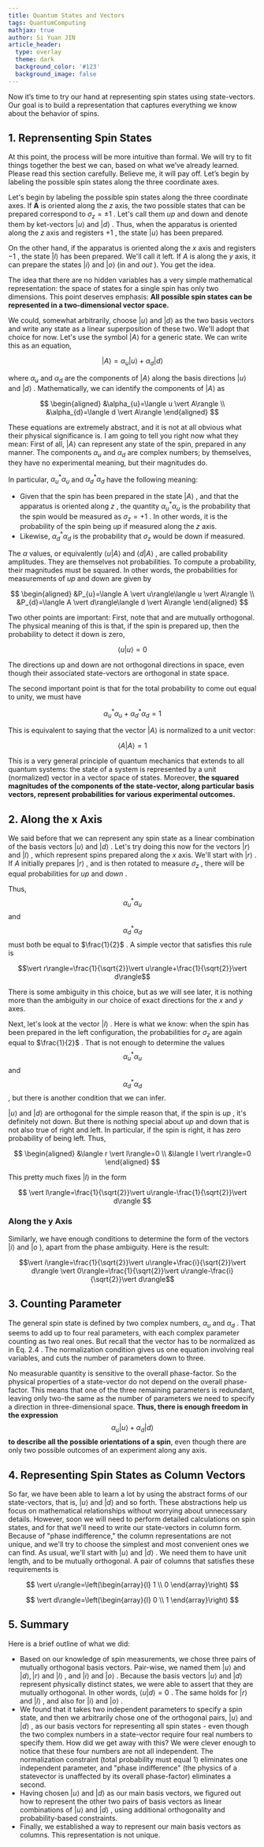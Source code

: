 ```yaml
---
title: Quantum States and Vectors
tags: QuantumComputing
mathjax: true
author: Si Yuan JIN
article_header:
  type: overlay
  theme: dark
  background_color: '#123'
  background_image: false
---
```

Now it’s time to try our hand at representing spin states using state-vectors. Our goal is to build a representation that captures everything we know about the behavior of spins. 

## 1. Reprensenting Spin States
At this point, the process will be more intuitive than formal. We will try to fit things together the best we can, based on what we’ve already learned. Please read this section carefully. Believe me, it will pay off. Let’s begin by labeling the possible spin states along the three coordinate axes.


Let's begin by labeling the possible spin states along the three coordinate axes. If $\boldsymbol{A}$ is oriented along the $z$ axis, the two possible states that can be prepared correspond to $\sigma_{z}=\pm 1$ . Let's call them $u p$ and down and denote them by ket-vectors $\vert u\rangle$ and $\vert d\rangle$ . Thus, when the apparatus is oriented along the $z$ axis and registers $+1$ , the state $\vert u\rangle$ has been prepared.

On the other hand, if the apparatus is oriented along the $x$ axis and registers $-1$ , the state $\vert l\rangle$ has been prepared. We'll call it left. If $A$ is along the $y$ axis, it can prepare the states $\vert i\rangle$ and $\vert o\rangle$ (in and $o u t$ ). You get the idea.

The idea that there are no hidden variables has a very simple mathematical representation: the space of states for a single spin has only two dimensions. This point deserves emphasis:
**All possible spin states can be represented in a two-dimensional vector space.**

We could, somewhat arbitrarily, choose $\vert u\rangle$ and $\vert d\rangle$ as the two basis vectors and write any state as a linear superposition of these two. We'll adopt that choice for now. Let's use the symbol $\vert A\rangle$ for a generic state. We can write this as an equation,

$$
\vert A\rangle=\alpha_{u}\vert u\rangle+\alpha_{d}\vert d\rangle
$$

where $\alpha_{u}$ and $\alpha_{d}$ are the components of $\vert A\rangle$ along the basis directions $\vert u\rangle$
and $\vert d\rangle$ . Mathematically, we can identify the components of $\vert A\rangle$ as

$$
\begin{aligned}
&\alpha_{u}=\langle u \vert A\rangle \\
&\alpha_{d}=\langle d \vert A\rangle
\end{aligned}
$$

These equations are extremely abstract, and it is not at all obvious what their physical significance is. I am going to tell you right now what they mean: First of all, $\vert A\rangle$ can represent any state of the spin, prepared in any manner. The components $\alpha_{u}$ and $\alpha_{d}$ are complex numbers; by themselves, they have no experimental meaning, but their magnitudes do. 

In particular, 
$\alpha_{u}^{*}\alpha_{u}$ and 
$\alpha_{d}^{*}\alpha_{d}$ 
have the following meaning:

- Given that the spin has been prepared in the state $\vert A\rangle$ , and that the apparatus is oriented along $z$ , the quantity $\alpha_{u}^{*}\alpha_{u}$ is the probability that the spin would be measured as $\sigma_{z}=+1$ . In other words, it is the probability of the spin being $u p$ if measured along the $z$ axis.
- Likewise, $\alpha_{d}^{*} \alpha_{d}$ is the probability that $\sigma_{z}$ would be down if measured.

The $\alpha$ values, or equivalently $\langle u \vert A\rangle$ and $\langle d \vert A\rangle$ , are called probability amplitudes. They are themselves not probabilities. To compute a probability, their magnitudes must be squared. In other words, the probabilities for measurements of $u p$ and down are given by

$$
\begin{aligned}
&P_{u}=\langle A \vert u\rangle\langle u \vert A\rangle \\
&P_{d}=\langle A \vert d\rangle\langle d \vert A\rangle
\end{aligned}
$$

Two other points are important: First, note that and are mutually orthogonal. The physical meaning of this is that, if the spin is prepared up, then the probability to detect it down is zero,

$$\langle u  \vert u\rangle=0$$

The directions up and down are not orthogonal directions in space, even though their associated state-vectors are orthogonal in state space.

The second important point is that for the total probability to come out equal to unity, we must have

$$
\alpha_{u}^{*} \alpha_{u}+\alpha_{d}^{*} \alpha_{d}=1
$$

This is equivalent to saying that the vector $\vert A\rangle$ is normalized to a unit vector:

$$
\langle A \vert A\rangle=1
$$

This is a very general principle of quantum mechanics that extends to all quantum systems: the state of a system is represented by a unit (normalized) vector in a vector space of states. Moreover, **the squared magnitudes of the components of the state-vector, along particular basis vectors, represent probabilities for various experimental outcomes.**

## 2. Along the x Axis
We said before that we can represent any spin state as a linear combination of the basis vectors $\vert u\rangle$ and $\vert d\rangle$ . Let's try doing this now for the vectors $\vert r\rangle$ and $\vert l\rangle$ , which represent spins prepared along the $x$ axis. We'll start with $\vert r\rangle$ . If $A$ initially prepares $\vert r\rangle$ , and is then rotated to measure $\sigma_{z}$ , there will be equal probabilities for $u p$ and $down$ . 

Thus, 
$$\alpha_{u}^{*}\alpha_{u}$$
and 
$$\alpha_{d}^{*}\alpha_{d}$$
must both be equal to $\frac{1}{2}$ . 
A simple vector that satisfies this rule is

$$\vert r\rangle=\frac{1}{\sqrt{2}}\vert u\rangle+\frac{1}{\sqrt{2}}\vert d\rangle$$

There is some ambiguity in this choice, but as we will see later, it is nothing more than the ambiguity in our choice of exact directions for the $x$ and $y$ axes.

Next, let's look at the vector $\vert l\rangle$ . Here is what we know: when the spin has been prepared in the left configuration, the probabilities for $\sigma_{z}$ are again equal to $\frac{1}{2}$ . That is not enough to determine the values 
$$\alpha_{u}^{*} \alpha_{u}$$
 and 
$$\alpha_{d}^{*} \alpha_{d}$$
 , but there is another condition that we can infer. 

$\vert u\rangle$ and $\vert d\rangle$ are orthogonal for the simple reason that, if the spin is $u p$ , it's definitely not down. But there is nothing special about $u p$ and down that is not also true of right and left. In particular, if the spin is right, it has zero probability of being left. Thus,

$$
\begin{aligned}
&\langle r \vert l\rangle=0 \\
&\langle l \vert r\rangle=0
\end{aligned}
$$

This pretty much fixes $\vert l\rangle$ in the form

$$
\vert l\rangle=\frac{1}{\sqrt{2}}\vert u\rangle-\frac{1}{\sqrt{2}}\vert d\rangle
$$

### Along the y Axis

Similarly, we have enough conditions to determine the form of the vectors $\vert i\rangle$ and $\vert o$ ), apart from the phase ambiguity. Here is the result:

$$\vert i\rangle=\frac{1}{\sqrt{2}}\vert u\rangle+\frac{i}{\sqrt{2}}\vert d\rangle \vert 0\rangle=\frac{1}{\sqrt{2}}\vert u\rangle-\frac{i}{\sqrt{2}}\vert d\rangle$$

## 3. Counting Parameter
The general spin state is defined by two complex numbers, $\alpha_{u}$ and $\alpha_{d}$ . That seems
to add up to four real parameters, with each complex parameter counting as two real ones. But recall that the vector has to be normalized as in Eq. $2.4$ . The normalization condition gives us one equation involving real variables, and cuts the number of parameters down to three.

No measurable quantity is sensitive to the overall phase-factor. So the physical properties of a state-vector do not depend on the overall phase-factor. This means that one of the three remaining parameters is redundant, leaving only two-the same as the number of parameters we need to specify a direction in three-dimensional space. **Thus, there is enough freedom in the expression**
$$
\alpha_{u}\vert u\rangle+\alpha_{d}\vert d\rangle
$$
**to describe all the possible orientations of a spin**, even though there are only two possible outcomes of an experiment along any axis.

## 4. Representing Spin States as Column Vectors

So far, we have been able to learn a lot by using the abstract forms of our state-vectors, that is, $\vert u\rangle$ and $\vert d\rangle$ and so forth. These abstractions help us focus on mathematical relationships without worrying about unnecessary details. However, soon we will need to perform detailed calculations on spin states, and for that we'll need to write our state-vectors in column form. Because of "phase indifference," the column representations are not unique, and we'll try to choose the simplest and most convenient ones we can find.
As usual, we'll start with $\vert u\rangle$ and $\vert d\rangle$ . We need them to have unit length, and to be mutually orthogonal. A pair of columns that satisfies these requirements is

$$
\vert u\rangle=\left(\begin{array}{l}
1 \\
0
\end{array}\right)
$$

$$
\vert d\rangle=\left(\begin{array}{l}
0 \\
1
\end{array}\right)
$$

## 5. Summary
Here is a brief outline of what we did:
- Based on our knowledge of spin measurements, we chose three pairs of mutually orthogonal basis vectors. Pair-wise, we named them $\vert u\rangle$ and $\vert d\rangle,\vert r\rangle$ and $\vert l\rangle$ , and $\vert i\rangle$ and $\vert o\rangle$ . Because the basis vectors $\vert u\rangle$ and $\vert d\rangle$ represent physically distinct states, we were able to assert that they are mutually orthogonal. In other words, $\langle u \vert d\rangle=0$ . The same holds for $\vert r\rangle$ and $\vert l\rangle$ , and also for $\vert i\rangle$ and $\vert o\rangle$ .
- We found that it takes two independent parameters to specify a spin state, and then we arbitrarily chose one of the orthogonal pairs, $\vert u\rangle$ and $\vert d\rangle$ , as our basis vectors for representing all spin states - even though the two complex numbers in a state-vector require four real numbers to specify them. How did we get away with this? We were clever enough to notice that these four numbers are not all independent. The normalization constraint (total probability must equal 1) eliminates one independent parameter, and "phase indifference" (the physics of a statevector is unaffected by its overall phase-factor) eliminates a second.
- Having chosen $\vert u\rangle$ and $\vert d\rangle$ as our main basis vectors, we figured out how to represent the other two pairs of basis vectors as linear combinations of $\vert u\rangle$ and $\vert d\rangle$ , using additional orthogonality and probability-based constraints.
- Finally, we established a way to represent our main basis vectors as columns. This representation is not unique. 
